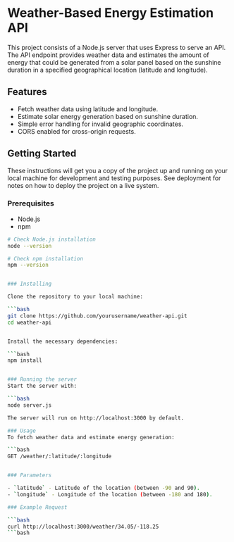 # Weather-Based Energy Estimation API

This project consists of a Node.js server that uses Express to serve an API. The API endpoint provides weather data and estimates the amount of energy that could be generated from a solar panel based on the sunshine duration in a specified geographical location (latitude and longitude).

## Features

- Fetch weather data using latitude and longitude.
- Estimate solar energy generation based on sunshine duration.
- Simple error handling for invalid geographic coordinates.
- CORS enabled for cross-origin requests.

## Getting Started

These instructions will get you a copy of the project up and running on your local machine for development and testing purposes. See deployment for notes on how to deploy the project on a live system.

### Prerequisites

- Node.js
- npm

```bash
# Check Node.js installation
node --version

# Check npm installation
npm --version


### Installing

Clone the repository to your local machine:

```bash
git clone https://github.com/yourusername/weather-api.git
cd weather-api


Install the necessary dependencies:

```bash
npm install


### Running the server
Start the server with:

```bash
node server.js

The server will run on http://localhost:3000 by default.

### Usage
To fetch weather data and estimate energy generation:

```bash
GET /weather/:latitude/:longitude


### Parameters

- `latitude` - Latitude of the location (between -90 and 90).
- `longitude` - Longitude of the location (between -180 and 180).

### Example Request

```bash
curl http://localhost:3000/weather/34.05/-118.25
```bash
